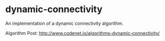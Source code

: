 # dynamic-connectivity
An implementation of a dynamic connectivity algorithm.

Algorithm Post: http://www.codenet.io/algorithms-dynamic-connectivity/
